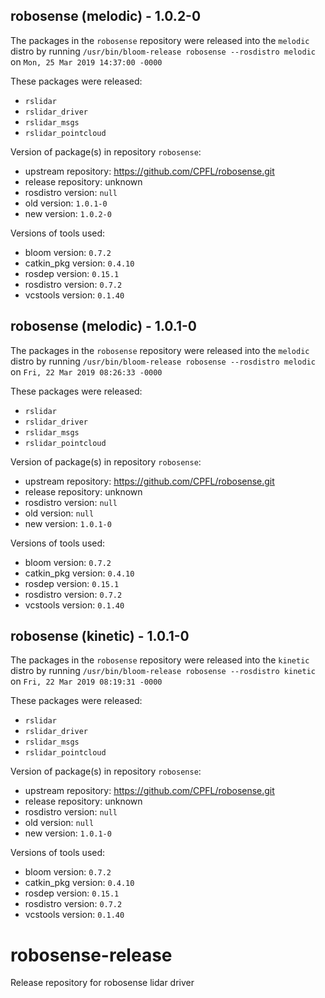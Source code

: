 ## robosense (melodic) - 1.0.2-0

The packages in the `robosense` repository were released into the `melodic` distro by running `/usr/bin/bloom-release robosense --rosdistro melodic` on `Mon, 25 Mar 2019 14:37:00 -0000`

These packages were released:
- `rslidar`
- `rslidar_driver`
- `rslidar_msgs`
- `rslidar_pointcloud`

Version of package(s) in repository `robosense`:

- upstream repository: https://github.com/CPFL/robosense.git
- release repository: unknown
- rosdistro version: `null`
- old version: `1.0.1-0`
- new version: `1.0.2-0`

Versions of tools used:

- bloom version: `0.7.2`
- catkin_pkg version: `0.4.10`
- rosdep version: `0.15.1`
- rosdistro version: `0.7.2`
- vcstools version: `0.1.40`


## robosense (melodic) - 1.0.1-0

The packages in the `robosense` repository were released into the `melodic` distro by running `/usr/bin/bloom-release robosense --rosdistro melodic` on `Fri, 22 Mar 2019 08:26:33 -0000`

These packages were released:
- `rslidar`
- `rslidar_driver`
- `rslidar_msgs`
- `rslidar_pointcloud`

Version of package(s) in repository `robosense`:

- upstream repository: https://github.com/CPFL/robosense.git
- release repository: unknown
- rosdistro version: `null`
- old version: `null`
- new version: `1.0.1-0`

Versions of tools used:

- bloom version: `0.7.2`
- catkin_pkg version: `0.4.10`
- rosdep version: `0.15.1`
- rosdistro version: `0.7.2`
- vcstools version: `0.1.40`


## robosense (kinetic) - 1.0.1-0

The packages in the `robosense` repository were released into the `kinetic` distro by running `/usr/bin/bloom-release robosense --rosdistro kinetic` on `Fri, 22 Mar 2019 08:19:31 -0000`

These packages were released:
- `rslidar`
- `rslidar_driver`
- `rslidar_msgs`
- `rslidar_pointcloud`

Version of package(s) in repository `robosense`:

- upstream repository: https://github.com/CPFL/robosense.git
- release repository: unknown
- rosdistro version: `null`
- old version: `null`
- new version: `1.0.1-0`

Versions of tools used:

- bloom version: `0.7.2`
- catkin_pkg version: `0.4.10`
- rosdep version: `0.15.1`
- rosdistro version: `0.7.2`
- vcstools version: `0.1.40`


# robosense-release
Release repository for robosense lidar driver
